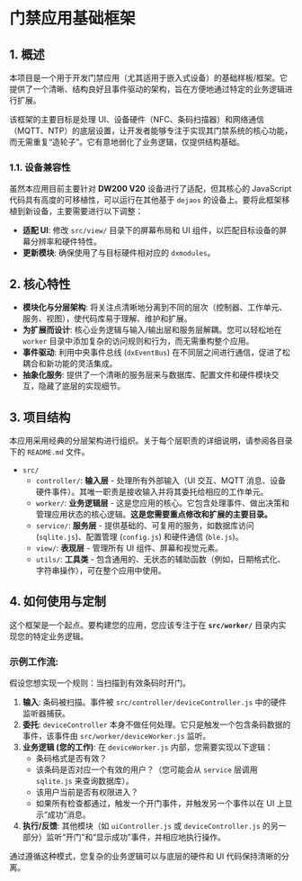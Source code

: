 # 门禁应用基础框架

## 1. 概述

本项目是一个用于开发门禁应用（尤其适用于嵌入式设备）的基础样板/框架。它提供了一个清晰、结构良好且事件驱动的架构，旨在方便地通过特定的业务逻辑进行扩展。

该框架的主要目标是处理 UI、设备硬件（NFC、条码扫描器）和网络通信（MQTT、NTP）的底层设置，让开发者能够专注于实现其门禁系统的核心功能，而无需重复“造轮子”。它有意地弱化了业务逻辑，仅提供结构基础。

### 1.1. 设备兼容性

虽然本应用目前主要针对 **DW200 V20** 设备进行了适配，但其核心的 JavaScript 代码具有高度的可移植性，可以运行在其他基于 `dejaos` 的设备上。要将此框架移植到新设备，主要需要进行以下调整：

- **适配 UI**: 修改 `src/view/` 目录下的屏幕布局和 UI 组件，以匹配目标设备的屏幕分辨率和硬件特性。
- **更新模块**: 确保使用了与目标硬件相对应的 `dxmodules`。

## 2. 核心特性

- **模块化与分层架构**: 将关注点清晰地分离到不同的层次（控制器、工作单元、服务、视图），使代码库易于理解、维护和扩展。
- **为扩展而设计**: 核心业务逻辑与输入/输出层和服务层解耦。您可以轻松地在 `worker` 目录中添加复杂的访问规则和行为，而无需重构整个应用。
- **事件驱动**: 利用中央事件总线 (`dxEventBus`) 在不同层之间进行通信，促进了松耦合和新功能的灵活集成。
- **抽象化服务**: 提供了一个清晰的服务层来与数据库、配置文件和硬件模块交互，隐藏了底层的实现细节。

## 3. 项目结构

本应用采用经典的分层架构进行组织。关于每个层职责的详细说明，请参阅各目录下的 `README.md` 文件。

- `src/`
  - `controller/`: **输入层** - 处理所有外部输入（UI 交互、MQTT 消息、设备硬件事件）。其唯一职责是接收输入并将其委托给相应的工作单元。
  - `worker/`: **业务逻辑层** - 这是您应用的核心。它包含处理事件、做出决策和管理应用状态的核心逻辑。**这是您需要重点修改和扩展的主要目录。**
  - `service/`: **服务层** - 提供基础的、可复用的服务，如数据库访问 (`sqlite.js`)、配置管理 (`config.js`) 和硬件通信 (`ble.js`)。
  - `view/`: **表现层** - 管理所有 UI 组件、屏幕和视觉元素。
  - `utils/`: **工具类** - 包含通用的、无状态的辅助函数（例如，日期格式化、字符串操作），可在整个应用中使用。

## 4. 如何使用与定制

这个框架是一个起点。要构建您的应用，您应该专注于在 **`src/worker/`** 目录内实现您的特定业务逻辑。

### 示例工作流:

假设您想实现一个规则：当扫描到有效条码时开门。

1.  **输入**: 条码被扫描。事件被 `src/controller/deviceController.js` 中的硬件监听器捕获。
2.  **委托**: `deviceController` 本身不做任何处理。它只是触发一个包含条码数据的事件，该事件由 `src/worker/deviceWorker.js` 监听。
3.  **业务逻辑 (您的工作)**: 在 `deviceWorker.js` 内部，您需要实现以下逻辑：
    - 条码格式是否有效？
    - 该条码是否对应一个有效的用户？（您可能会从 `service` 层调用 `sqlite.js` 来查询数据库）。
    - 该用户当前是否有权限进入？
    - 如果所有检查都通过，触发一个开门事件，并触发另一个事件以在 UI 上显示“成功”消息。
4.  **执行/反馈**: 其他模块（如 `uiController.js` 或 `deviceController.js` 的另一部分）监听“开门”和“显示成功”事件，并相应地执行操作。

通过遵循这种模式，您复杂的业务逻辑可以与底层的硬件和 UI 代码保持清晰的分离。
